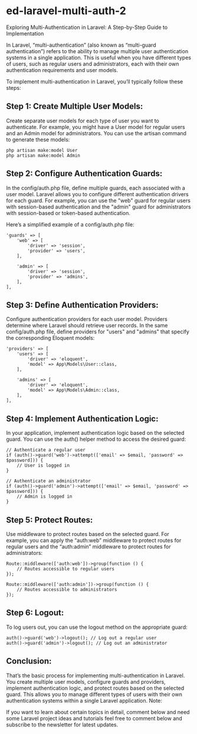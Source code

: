# ed-laravel-multi-auth-2
Exploring Multi-Authentication in Laravel: A Step-by-Step Guide to Implementation

In Laravel, “multi-authentication” (also known as “multi-guard authentication”) refers to the ability to manage multiple user authentication systems in a single application. This is useful when you have different types of users, such as regular users and administrators, each with their own authentication requirements and user models.

To implement multi-authentication in Laravel, you’ll typically follow these steps:

## Step 1: Create Multiple User Models:

Create separate user models for each type of user you want to authenticate. For example, you might have a User model for regular users and an Admin model for administrators. You can use the artisan command to generate these models:

```
php artisan make:model User
php artisan make:model Admin
```

## Step 2: Configure Authentication Guards:

In the config/auth.php file, define multiple guards, each associated with a user model. Laravel allows you to configure different authentication drivers for each guard. For example, you can use the "web" guard for regular users with session-based authentication and the "admin" guard for administrators with session-based or token-based authentication.

Here’s a simplified example of a config/auth.php file:

```
'guards' => [
    'web' => [
        'driver' => 'session',
        'provider' => 'users',
    ],

    'admin' => [
        'driver' => 'session',
        'provider' => 'admins',
    ],
],
```

## Step 3: Define Authentication Providers:

Configure authentication providers for each user model. Providers determine where Laravel should retrieve user records. In the same config/auth.php file, define providers for "users" and "admins" that specify the corresponding Eloquent models:

```
'providers' => [
    'users' => [
        'driver' => 'eloquent',
        'model' => App\Models\User::class,
    ],

    'admins' => [
        'driver' => 'eloquent',
        'model' => App\Models\Admin::class,
    ],
],
```

## Step 4: Implement Authentication Logic:

In your application, implement authentication logic based on the selected guard. You can use the auth() helper method to access the desired guard:

```
// Authenticate a regular user
if (auth()->guard('web')->attempt(['email' => $email, 'password' => $password])) {
    // User is logged in
}

// Authenticate an administrator
if (auth()->guard('admin')->attempt(['email' => $email, 'password' => $password])) {
    // Admin is logged in
}
```

## Step 5: Protect Routes:

Use middleware to protect routes based on the selected guard. For example, you can apply the “auth:web” middleware to protect routes for regular users and the “auth:admin” middleware to protect routes for administrators:

```
Route::middleware(['auth:web'])->group(function () {
    // Routes accessible to regular users
});

Route::middleware(['auth:admin'])->group(function () {
    // Routes accessible to administrators
});
```

## Step 6: Logout:

To log users out, you can use the logout method on the appropriate guard:

```
auth()->guard('web')->logout(); // Log out a regular user
auth()->guard('admin')->logout(); // Log out an administrator
```

## Conclusion:

That’s the basic process for implementing multi-authentication in Laravel. You create multiple user models, configure guards and providers, implement authentication logic, and protect routes based on the selected guard. This allows you to manage different types of users with their own authentication systems within a single Laravel application.
Note:

If you want to learn about certain topics in detail, comment below and need some Laravel project ideas and tutorials feel free to comment below and subscribe to the newsletter for latest updates.

